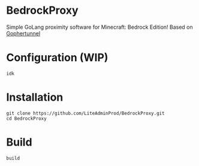 # BedrockProxy
Simple GoLang proximity software for Minecraft: Bedrock Edition!
Based on [Gophertunnel](https://github.com/Sandertv/gophertunnel)

# Configuration (WIP)
```
idk
```

# Installation
```
git clone https://github.com/LiteAdminProd/BedrockProxy.git
cd BedrockProxy
```

# Build
```
build
```
